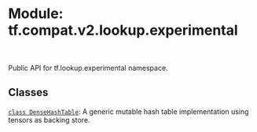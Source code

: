 <div itemscope itemtype="http://developers.google.com/ReferenceObject">
<meta itemprop="name" content="tf.compat.v2.lookup.experimental" />
<meta itemprop="path" content="Stable" />
</div>

# Module: tf.compat.v2.lookup.experimental


<table class="tfo-notebook-buttons tfo-api" align="left">
</table>



Public API for tf.lookup.experimental namespace.



## Classes

[`class DenseHashTable`](../../../../tf/lookup/experimental/DenseHashTable.md): A generic mutable hash table implementation using tensors as backing store.



